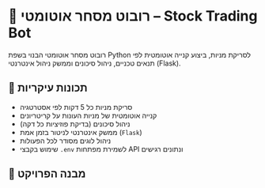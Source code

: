 # 🤖 רובוט מסחר אוטומטי – Stock Trading Bot

רובוט מסחר אוטומטי הבנוי בשפת Python לסריקת מניות, ביצוע קנייה אוטומטית לפי תנאים טכניים, ניהול סיכונים וממשק ניהול אינטרנטי (Flask).


## 📌 תכונות עיקריות

- סריקת מניות כל 5 דקות לפי אסטרטגיה
- קנייה אוטומטית של מניות העונות על קריטריונים
- ניהול סיכונים (בדיקת פוזיציות כל דקה)
- ממשק אינטרנטי לניטור בזמן אמת (`Flask`)
- ניהול לוגים מסודר לכל הפעולות
- שימוש בקבצי `.env` לשמירת מפתחות API ונתונים רגישים


## 📁 מבנה הפרויקט

